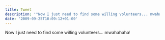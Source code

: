 ```yaml
---
title: Tweet
description: '"Now I just need to find some willing volunteers... mwahahaha!"'
date: '2009-09-25T10:09:12+01:00'
---
```

Now I just need to find some willing volunteers... mwahahaha!
